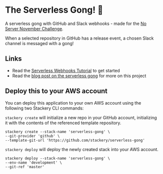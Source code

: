 # The Serverless Gong! 🔔

A serverless gong with GitHub and Slack webhooks - made for the [No Server November Challenge](https://serverless.com/blog/no-server-november-challenge/).

When a selected repository in GitHub has a release event, a chosen Slack channel is messaged with a gong!

## Links

* Read the [Serverless Webhooks Tutorial](https://docs.stackery.io/docs/tutorials/serverless-webhooks/) to get started
* Read the [blog post on the serverless gong](https://www.stackery.io/blog/serverless-gong/) for more on this project

## Deploy this to your AWS account

You can deploy this application to your own AWS account using the following two Stackery CLI commands:

`stackery create` will initialize a new repo in your GitHub account, initializing it with the contents of the referenced template repository.

```
stackery create --stack-name 'serverless-gong' \
--git-provider 'github' \
--template-git-url 'https://github.com/stackery/serverless-gong' 
```

`stackery deploy` will deploy the newly created stack into your AWS account.

```
stackery deploy --stack-name 'serverless-gong' \
--env-name 'development' \
--git-ref 'master'
```
